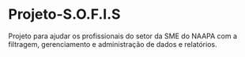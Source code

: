 # Projeto-S.O.F.I.S
Projeto para ajudar os profissionais do setor da SME do NAAPA com a filtragem, gerenciamento e administração de dados e relatórios.
